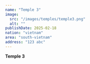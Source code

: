 ```yaml
---
name: "Temple 3"
image:
  src: "/images/temples/temple3.png"
  alt: ""
publishDate: 2025-02-18
nation: "vietnam"
area: "south-vietnam"
address: "123 abc"
---
```


**Temple 3** 
